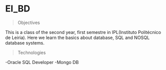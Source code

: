 # EI_BD

>Objectives

This is a class of the second year, first semestre in IPL(Instituto Politécnico de Leiria). Here we learn the basics about database, SQL and NOSQL database systems.

>Technologies

-Oracle SQL Developer
-Mongo DB
